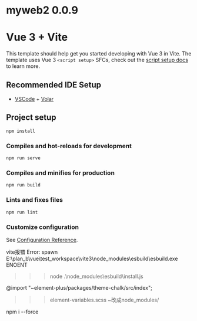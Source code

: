 # myweb2 0.0.9


# Vue 3 + Vite

This template should help get you started developing with Vue 3 in Vite. The template uses Vue 3 `<script setup>` SFCs, check out the [script setup docs](https://v3.vuejs.org/api/sfc-script-setup.html#sfc-script-setup) to learn more.

## Recommended IDE Setup

- [VSCode](https://code.visualstudio.com/) + [Volar](https://marketplace.visualstudio.com/items?itemName=johnsoncodehk.volar)


## Project setup
```
npm install
```

### Compiles and hot-reloads for development
```
npm run serve
```

### Compiles and minifies for production
```
npm run build
```

### Lints and fixes files
```
npm run lint
```

### Customize configuration
See [Configuration Reference](https://cli.vuejs.org/config/).



vite报错
Error: spawn E:\plan_b\vue\test_workspace\vite3\node_modules\esbuild\esbuild.exe ENOENT
>>> node .\node_modules\esbuild\install.js

@import "~element-plus/packages/theme-chalk/src/index";
>>> element-variables.scss  ~改成node_modules/

npm i --force
